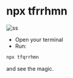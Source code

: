 # npx tfrrhmn

![ss](https://github.com/fiqgant/npx-tfqrrhmn/blob/master/Images/ss.png)

- Open your terminal
- Run:


```javascript
npx tfqrrhmn
```

and see the magic.
